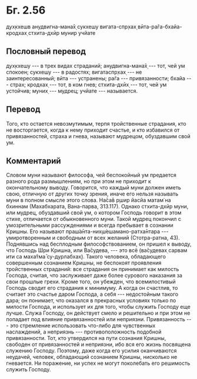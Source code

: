 # Бг. 2.56

дух̣кхешв анудвигна-мана̄х̣
сукхешу вигата-спр̣хах̣
вӣта-ра̄га-бхайа-кродхах̣
стхита-дхӣр мунир учйате

## Пословный перевод

дух̣кхешу --- в трех видах страданий; анудвигна-мана̄х̣ --- тот, чей ум
спокоен; сукхешу --- в радостях; вигатаспр̣хах̣ --- не заинтересованный;
вӣта --- устранены; ра̄га --- привязанности; бхайа --- страх; кродхах̣ ---
тот, в ком гнев; стхита-дхӣх̣ --- тот, чей ум устойчив; муних̣ --- мудрец;
учйате --- называется.

## Перевод

Того, кто остается невозмутимым, терпя тройственные страдания, кто не
восторгается, когда к нему приходит счастье, и кто избавился от
привязанностей, страха и гнева, называют мудрецом, обуздавшим свой ум.

## Комментарий

Словом муни называют философа, чей беспокойный ум предается разного рода
размышлениям, но при этом не приходит к окончательному выводу.
Говорится, что каждый муни должен иметь свою, отличную от других точку
зрения, иначе его нельзя называть муни в полном смысле этого слова.
На̄са̄в р̣шир йасйа матам̇ на бхиннам (Махабхарата, Вана-парва, 313.117).
Однако стхита-дхӣр муни, или мудрец, обуздавший свой ум, о котором
Господь говорит в этом стихе, отличается от обыкновенного муни. Такой
мудрец покончил с умозрительными рассуждениями и всегда пребывает в
сознании Кришны. Его называют праш́а̄нта-них̣ш́ешамано-ратха̄нтара ---
умиротворенным и свободным от всех желаний (Стотра-ратна, 43).
Поднявшись над бесплодным философствованием, он пришел к выводу, что
Господь Шри Кришна, или Ва̄судева, --- это всё (ва̄судевах̣ сарвам ити са
маха̄тма̄ су-дурлабхах̣). Такого человека, обладающего совершенным
сознанием Кришны, не беспокоят проявления тройственных страданий: все
страдания он принимает как милость Господа, считая, что заслуживает даже
более сурового наказания за свои прошлые грехи. Кроме того, он убежден,
что всемилостивый Господь сводит его страдания к минимуму. А когда он
счастлив, то считает это счастье даром Господа, а себя --- недостойным
такого дара; он понимает, что оказался в прекрасных условиях только по
милости Господа, и использует их для того, чтобы служить Господу еще
лучше. Служа Господу, он действует смело и решительно и при этом не
попадает под влияние привязанностей или неприязни. Привязанность --- это
стремление использовать что-либо для чувственных наслаждений, а
неприязнь --- противоположность подобной привязанности. Тот, кто
утвердился на пути сознания Кришны, свободен от привязанностей и
неприязни, ибо вся его жизнь посвящена служению Господу. Поэтому, даже
когда его усилия оканчиваются неудачей, человек, обладающий сознанием
Кришны, нисколько не гневается. Ни поражение, ни успех не могут
поколебать его решимость служить Господу.
